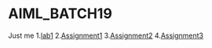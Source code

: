# AIML_BATCH19
Just me
1.[lab1](https://github.com/Eeshwar1126/AIML_BATCH19/blob/main/sample1.ipynb)
2.[Assignment1](https://github.com/Eeshwar1126/AIML_BATCH19/blob/main/Assignment_1.ipynb)
3.[Assignment2](https://github.com/Eeshwar1126/AIML_BATCH19/blob/main/Assignment_2.ipynb)
4.[Assignment3](https://github.com/Eeshwar1126/AIML_BATCH19/blob/main/Assignment3.ipynb)













